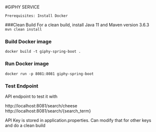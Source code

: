#GIPHY SERVICE

`Prerequisites: Install Docker`

###Clean Build
 For a clean build, install Java 11 and Maven version 3.6.3  
`mvn clean install`

### Build Docker image

`docker build -t giphy-spring-boot .`


### Run Docker image

`docker run -p 8081:8081 giphy-spring-boot`

### Test Endpoint

API endpoint to test it with

http://localhost:8081/search/cheese
http://localhost:8081/search/{search_term}

API Key is stored in application.properties. Can modify that for other keys and do a clean build

